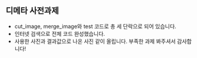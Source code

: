 ## 디메타 사전과제

- cut_image, merge_image와 test 코드로 총 세 단락으로 되어 있습니다.
- 인터넷 검색으로 전체 코드 완성했습니다.
- 사용한 사진과 결과값으로 나온 사진 같이 올립니다. 부족한 과제 봐주셔서 감사합니다!
